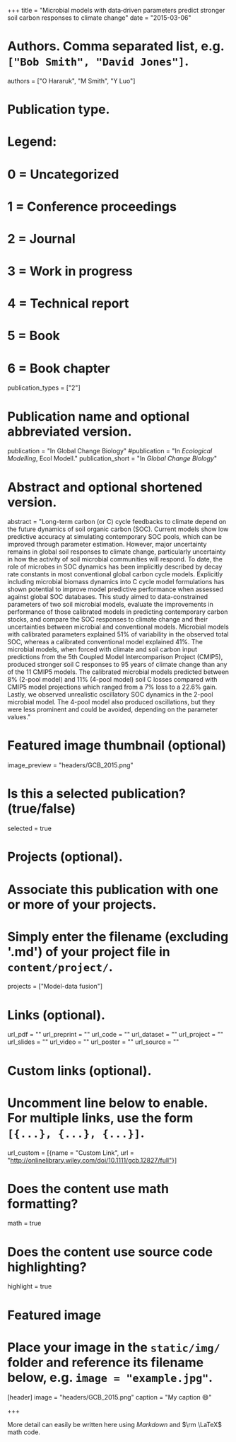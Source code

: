 +++
title = "Microbial models with data‐driven parameters predict stronger soil carbon responses to climate change"
date = "2015-03-06"

# Authors. Comma separated list, e.g. `["Bob Smith", "David Jones"]`.
authors = ["O Hararuk", "M Smith", "Y Luo"]

# Publication type.
# Legend:
# 0 = Uncategorized
# 1 = Conference proceedings
# 2 = Journal
# 3 = Work in progress
# 4 = Technical report
# 5 = Book
# 6 = Book chapter
publication_types = ["2"]

# Publication name and optional abbreviated version.
publication = "In Global Change Biology"
#publication = "In *Ecological Modelling*, Ecol Modell."
publication_short = "In *Global Change Biology*"

# Abstract and optional shortened version.
abstract = "Long-term carbon (or C) cycle feedbacks to climate depend on the future dynamics of soil organic carbon (SOC). Current models show low predictive accuracy at simulating contemporary SOC pools, which can be improved through parameter estimation. However, major uncertainty remains in global soil responses to climate change, particularly uncertainty in how the activity of soil microbial communities will respond. To date, the role of microbes in SOC dynamics has been implicitly described by decay rate constants in most conventional global carbon cycle models. Explicitly including microbial biomass dynamics into C cycle model formulations has shown potential to improve model predictive performance when assessed against global SOC databases. This study aimed to data-constrained parameters of two soil microbial models, evaluate the improvements in performance of those calibrated models in predicting contemporary carbon stocks, and compare the SOC responses to climate change and their uncertainties between microbial and conventional models. Microbial models with calibrated parameters explained 51% of variability in the observed total SOC, whereas a calibrated conventional model explained 41%. The microbial models, when forced with climate and soil carbon input predictions from the 5th Coupled Model Intercomparison Project (CMIP5), produced stronger soil C responses to 95 years of climate change than any of the 11 CMIP5 models. The calibrated microbial models predicted between 8% (2-pool model) and 11% (4-pool model) soil C losses compared with CMIP5 model projections which ranged from a 7% loss to a 22.6% gain. Lastly, we observed unrealistic oscillatory SOC dynamics in the 2-pool microbial model. The 4-pool model also produced oscillations, but they were less prominent and could be avoided, depending on the parameter values."

# Featured image thumbnail (optional)
image_preview = "headers/GCB_2015.png"

# Is this a selected publication? (true/false)
selected = true

# Projects (optional).
#   Associate this publication with one or more of your projects.
#   Simply enter the filename (excluding '.md') of your project file in `content/project/`.
projects = ["Model-data fusion"]

# Links (optional).
url_pdf = ""
url_preprint = ""
url_code = ""
url_dataset = ""
url_project = ""
url_slides = ""
url_video = ""
url_poster = ""
url_source = ""

# Custom links (optional).
#   Uncomment line below to enable. For multiple links, use the form `[{...}, {...}, {...}]`.
url_custom = [{name = "Custom Link", url = "http://onlinelibrary.wiley.com/doi/10.1111/gcb.12827/full"}]

# Does the content use math formatting?
math = true

# Does the content use source code highlighting?
highlight = true

# Featured image
# Place your image in the `static/img/` folder and reference its filename below, e.g. `image = "example.jpg"`.
[header]
image = "headers/GCB_2015.png"
caption = "My caption :smile:"

+++

More detail can easily be written here using *Markdown* and $\rm \LaTeX$ math code.
